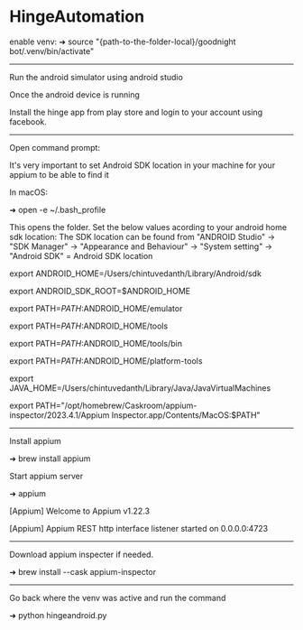 # HingeAutomation


enable venv:
➜ source "{path-to-the-folder-local}/goodnight bot/.venv/bin/activate"

----------------------------------------------------------------------------------------------------------

Run the android simulator using android studio

Once the android device is running

Install the hinge app from play store and login to your account using facebook.

----------------------------------------------------------------------------------------------------------

Open command prompt:

It's very important to set Android SDK location in your machine for your appium to be able to find it

In macOS:

➜ open -e ~/.bash_profile

This opens the folder. Set the below values acording to your android home sdk location: The SDK location can be found from "ANDROID Studio" -> "SDK Manager" -> "Appearance and Behaviour" -> "System setting" -> "Android SDK" = Android SDK location


export ANDROID_HOME=/Users/chintuvedanth/Library/Android/sdk

export ANDROID_SDK_ROOT=$ANDROID_HOME

export PATH=$PATH:$ANDROID_HOME/emulator

export PATH=$PATH:$ANDROID_HOME/tools

export PATH=$PATH:$ANDROID_HOME/tools/bin

export PATH=$PATH:$ANDROID_HOME/platform-tools

export JAVA_HOME=/Users/chintuvedanth/Library/Java/JavaVirtualMachines

export PATH="/opt/homebrew/Caskroom/appium-inspector/2023.4.1/Appium Inspector.app/Contents/MacOS:$PATH"

----------------------------------------------------------------------------------------------------------

Install appium

➜ brew install appium

Start appium server

➜ appium

[Appium] Welcome to Appium v1.22.3

[Appium] Appium REST http interface listener started on 0.0.0.0:4723

----------------------------------------------------------------------------------------------------------

Download appium inspecter if needed.

➜ brew install --cask appium-inspector

-----------------------------------------------------------------------------------------------------------

Go back where the venv was active and run the command

➜ python hingeandroid.py
